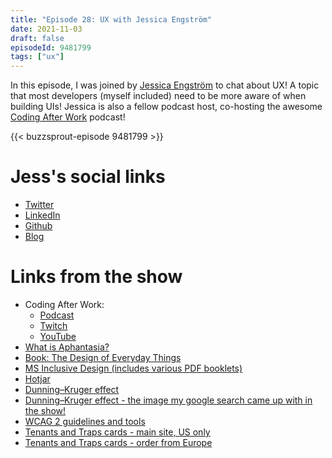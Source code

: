 ```yaml
---
title: "Episode 28: UX with Jessica Engström"
date: 2021-11-03
draft: false
episodeId: 9481799
tags: ["ux"]
---
```


In this episode, I was joined by [Jessica Engström](https://twitter.com/EngstromJess) to chat about UX! A topic that most developers (myself included) need to be more aware of when building UIs! Jessica is also a fellow podcast host, co-hosting the awesome [Coding After Work](http://codingafterwork.com/) podcast!

{{< buzzsprout-episode 9481799 >}}

# Jess's social links

* [Twitter](https://twitter.com/EngstromJess)
* [LinkedIn](https://www.linkedin.com/in/engstromjess/)
* [Github](https://github.com/EngstromJess)
* [Blog](http://engstromjess.com/)

# Links from the show

* Coding After Work:
  * [Podcast](http://codingafterwork.com/)
  * [Twitch](https://www.twitch.tv/codingafterwork)
  * [YouTube](https://www.youtube.com/c/CodingAfterWork)
* [What is Aphantasia?](https://aphantasia.com/what-is-aphantasia/)
* [Book: The Design of Everyday Things](https://www.amazon.co.uk/Design-Everyday-Things-Revised-Expanded/dp/0465050654)
* [MS Inclusive Design (includes various PDF booklets)](https://www.microsoft.com/design/inclusive/)
* [Hotjar](https://www.hotjar.com/)
* [Dunning–Kruger effect](https://en.wikipedia.org/wiki/Dunning%E2%80%93Kruger_effect)
* [Dunning–Kruger effect - the image my google search came up with in the show!](https://upload.wikimedia.org/wikipedia/commons/thumb/4/46/Dunning%E2%80%93Kruger_Effect_01.svg/1200px-Dunning%E2%80%93Kruger_Effect_01.svg.png)
* [WCAG 2 guidelines and tools](https://www.w3.org/TR/WCAG20/)
* [Tenants and Traps cards - main site, US only](https://uitraps.com/)
* [Tenants and Traps cards - order from Europe](http://www.azm.se/traps)
